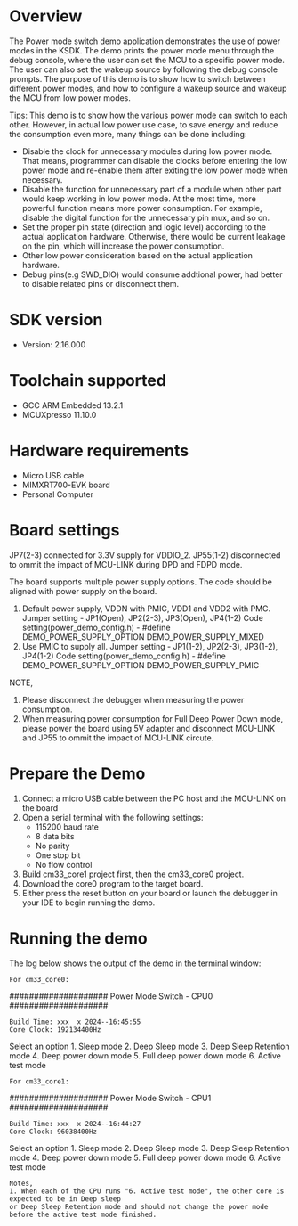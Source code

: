 Overview
========
The Power mode switch demo application demonstrates the use of power modes in the KSDK. The demo prints the power mode menu
through the debug console, where the user can set the MCU to a specific power mode. The user can also set the wakeup
source by following the debug console prompts. The purpose of this demo is to show how to switch between different power
 modes, and how to configure a wakeup source and wakeup the MCU from low power modes.

 Tips:
 This demo is to show how the various power mode can switch to each other. However, in actual low power use case, to save energy and reduce the consumption even more, many things can be done including:
 - Disable the clock for unnecessary modules during low power mode. That means, programmer can disable the clocks before entering the low power mode and re-enable them after exiting the low power mode when necessary.
 - Disable the function for unnecessary part of a module when other part would keep working in low power mode. At the most time, more powerful function means more power consumption. For example, disable the digital function for the unnecessary pin mux, and so on.
 - Set the proper pin state (direction and logic level) according to the actual application hardware. Otherwise, there would be current leakage on the pin, which will increase the power consumption.
 - Other low power consideration based on the actual application hardware.
 - Debug pins(e.g SWD_DIO) would consume addtional power, had better to disable related pins or disconnect them. 


SDK version
===========
- Version: 2.16.000

Toolchain supported
===================
- GCC ARM Embedded  13.2.1
- MCUXpresso  11.10.0

Hardware requirements
=====================
- Micro USB cable
- MIMXRT700-EVK board
- Personal Computer

Board settings
==============
JP7(2-3) connected for 3.3V supply for VDDIO_2. 
JP55(1-2) disconnected to ommit the impact of MCU-LINK during DPD and FDPD mode.

The board supports multiple power supply options. 
The code should be aligned with power supply on the board.

1. Default power supply, VDDN with PMIC, VDD1 and VDD2 with PMC.
   Jumper setting - JP1(Open), JP2(2-3), JP3(Open), JP4(1-2)
   Code setting(power_demo_config.h) - #define DEMO_POWER_SUPPLY_OPTION DEMO_POWER_SUPPLY_MIXED
2. Use PMIC to supply all. 
   Jumper setting - JP1(1-2), JP2(2-3), JP3(1-2), JP4(1-2)
   Code setting(power_demo_config.h) - #define DEMO_POWER_SUPPLY_OPTION DEMO_POWER_SUPPLY_PMIC

NOTE,
1. Please disconnect the debugger when measuring the power consumption.
2. When measuring power consumption for Full Deep Power Down mode, please power the board using 5V adapter and
   disconnect MCU-LINK and JP55 to ommit the impact of MCU-LINK circute.

Prepare the Demo
================
1.  Connect a micro USB cable between the PC host and the MCU-LINK on the board
2.  Open a serial terminal with the following settings:
    - 115200 baud rate
    - 8 data bits
    - No parity
    - One stop bit
    - No flow control
3.  Build cm33_core1 project first, then the cm33_core0 project.
4.  Download the core0 program to the target board.
5.  Either press the reset button on your board or launch the debugger in your IDE to
    begin running the demo.

Running the demo
================
The log below shows the output of the demo in the terminal window:
~~~~~~~~~~~~~~~~~~~~~~~~~~~~~~~~~~~
For cm33_core0:
~~~~~~~~~~~~~~~~~~~~~~~~~~~~~~~~~~~

####################  Power Mode Switch - CPU0 ####################

    Build Time: xxx  x 2024--16:45:55 
    Core Clock: 192134400Hz 
Select an option
	1. Sleep mode
	2. Deep Sleep mode
	3. Deep Sleep Retention mode
	4. Deep power down mode
	5. Full deep power down mode
	6. Active test mode

~~~~~~~~~~~~~~~~~~~~~~~~~~~~~~~~~~~
For cm33_core1:
~~~~~~~~~~~~~~~~~~~~~~~~~~~~~~~~~~~

####################  Power Mode Switch - CPU1 ####################

    Build Time: xxx  x 2024--16:44:27 
    Core Clock: 96038400Hz 
Select an option
	1. Sleep mode
	2. Deep Sleep mode
	3. Deep Sleep Retention mode
	4. Deep power down mode
	5. Full deep power down mode
	6. Active test mode


~~~~~~~~~~~~~~~~~~~~~~~~~~~~~~~~~~~
Notes,
1. When each of the CPU runs "6. Active test mode", the other core is expected to be in Deep sleep
or Deep Sleep Retention mode and should not change the power mode before the active test mode finished. 
